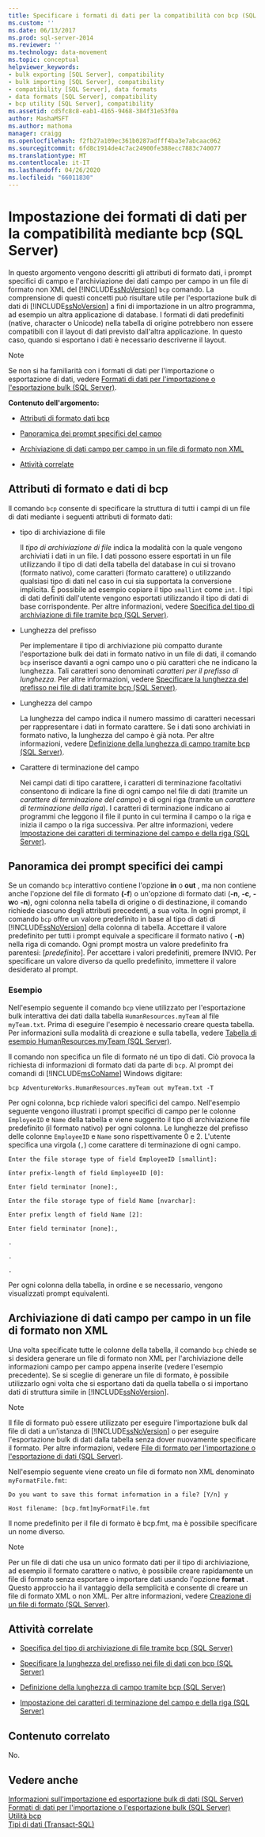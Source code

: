 ```yaml
---
title: Specificare i formati di dati per la compatibilità con bcp (SQL Server) | Microsoft Docs
ms.custom: ''
ms.date: 06/13/2017
ms.prod: sql-server-2014
ms.reviewer: ''
ms.technology: data-movement
ms.topic: conceptual
helpviewer_keywords:
- bulk exporting [SQL Server], compatibility
- bulk importing [SQL Server], compatibility
- compatibility [SQL Server], data formats
- data formats [SQL Server], compatibility
- bcp utility [SQL Server], compatibility
ms.assetid: cd5fc8c8-eab1-4165-9468-384f31e53f0a
author: MashaMSFT
ms.author: mathoma
manager: craigg
ms.openlocfilehash: f2fb27a109ec361b0287adfff4ba3e7abcaac062
ms.sourcegitcommit: 6fd8c1914de4c7ac24900fe388ecc7883c740077
ms.translationtype: MT
ms.contentlocale: it-IT
ms.lasthandoff: 04/26/2020
ms.locfileid: "66011830"
---
```

# <a name="specify-data-formats-for-compatibility-when-using-bcp-sql-server"></a>Impostazione dei formati di dati per la compatibilità mediante bcp (SQL Server)
  In questo argomento vengono descritti gli attributi di formato dati, i prompt specifici di campo e l'archiviazione dei dati campo per campo in un file di formato non XML del [!INCLUDE[ssNoVersion](../../includes/ssnoversion-md.md)] `bcp` comando. La comprensione di questi concetti può risultare utile per l'esportazione bulk di dati di [!INCLUDE[ssNoVersion](../../includes/ssnoversion-md.md)] a fini di importazione in un altro programma, ad esempio un altra applicazione di database. I formati di dati predefiniti (native, character o Unicode) nella tabella di origine potrebbero non essere compatibili con il layout di dati previsto dall'altra applicazione. In questo caso, quando si esportano i dati è necessario descriverne il layout.  
  
> [!NOTE]  
>  Se non si ha familiarità con i formati di dati per l'importazione o esportazione di dati, vedere [Formati di dati per l'importazione o l'esportazione bulk &#40;SQL Server&#41;](data-formats-for-bulk-import-or-bulk-export-sql-server.md).  
  
 **Contenuto dell'argomento:**  
  
-   [Attributi di formato dati bcp](#bcpDataFormatAttr)  
  
-   [Panoramica dei prompt specifici del campo](#FieldSpecificPrompts)  
  
-   [Archiviazione di dati campo per campo in un file di formato non XML](#FieldByFieldNonXmlFF)  
  
-   [Attività correlate](#RelatedTasks)  
  
##  <a name="bcp-data-format-attributes"></a><a name="bcpDataFormatAttr"></a> Attributi di formato e dati di bcp  
 Il comando `bcp` consente di specificare la struttura di tutti i campi di un file di dati mediante i seguenti attributi di formato dati:  
  
-   tipo di archiviazione di file  
  
     Il *tipo di archiviazione di file* indica la modalità con la quale vengono archiviati i dati in un file. I dati possono essere esportati in un file utilizzando il tipo di dati della tabella del database in cui si trovano (formato nativo), come caratteri (formato carattere) o utilizzando qualsiasi tipo di dati nel caso in cui sia supportata la conversione implicita. È possibile ad esempio copiare il tipo `smallint` come `int`. I tipi di dati definiti dall'utente vengono esportati utilizzando il tipo di dati di base corrispondente. Per altre informazioni, vedere [Specifica del tipo di archiviazione di file tramite bcp &#40;SQL Server&#41;](specify-file-storage-type-by-using-bcp-sql-server.md).  
  
-   Lunghezza del prefisso  
  
     Per implementare il tipo di archiviazione più compatto durante l'esportazione bulk dei dati in formato nativo in un file di dati, il comando `bcp` inserisce davanti a ogni campo uno o più caratteri che ne indicano la lunghezza. Tali caratteri sono denominati *caratteri per il prefisso di lunghezza*. Per altre informazioni, vedere [Specificare la lunghezza del prefisso nei file di dati tramite bcp &#40;SQL Server&#41;](specify-prefix-length-in-data-files-by-using-bcp-sql-server.md).  
  
-   Lunghezza del campo  
  
     La lunghezza del campo indica il numero massimo di caratteri necessari per rappresentare i dati in formato carattere. Se i dati sono archiviati in formato nativo, la lunghezza del campo è già nota. Per altre informazioni, vedere [Definizione della lunghezza di campo tramite bcp &#40;SQL Server&#41;](specify-field-length-by-using-bcp-sql-server.md).  
  
-   Carattere di terminazione del campo  
  
     Nei campi dati di tipo carattere, i caratteri di terminazione facoltativi consentono di indicare la fine di ogni campo nel file di dati (tramite un *carattere di terminazione del campo*) e di ogni riga (tramite un *carattere di terminazione della riga*). I caratteri di terminazione indicano ai programmi che leggono il file il punto in cui termina il campo o la riga e inizia il campo o la riga successiva. Per altre informazioni, vedere [Impostazione dei caratteri di terminazione del campo e della riga &#40;SQL Server&#41;](specify-field-and-row-terminators-sql-server.md).  
  
##  <a name="overview-of-the-field-specific-prompts"></a><a name="FieldSpecificPrompts"></a> Panoramica dei prompt specifici dei campi  
 Se un comando `bcp` interattivo contiene l'opzione **in** o **out** , ma non contiene anche l'opzione del file di formato **(-f**) o un'opzione di formato dati (**-n**, **-c**, **-w**o **-n**), ogni colonna nella tabella di origine o di destinazione, il comando richiede ciascuno degli attributi precedenti, a sua volta. In ogni prompt, il comando `bcp` offre un valore predefinito in base al tipo di dati di [!INCLUDE[ssNoVersion](../../includes/ssnoversion-md.md)] della colonna di tabella. Accettare il valore predefinito per tutti i prompt equivale a specificare il formato nativo ( **-n**) nella riga di comando. Ogni prompt mostra un valore predefinito fra parentesi: [*predefinito*]. Per accettare i valori predefiniti, premere INVIO. Per specificare un valore diverso da quello predefinito, immettere il valore desiderato al prompt.  
  
### <a name="example"></a>Esempio  
 Nell'esempio seguente il comando `bcp` viene utilizzato per l'esportazione bulk interattiva dei dati dalla tabella `HumanResources.myTeam` al file `myTeam.txt`. Prima di eseguire l'esempio è necessario creare questa tabella. Per informazioni sulla modalità di creazione e sulla tabella, vedere [Tabella di esempio HumanResources.myTeam &#40;SQL Server&#41;](humanresources-myteam-sample-table-sql-server.md).  
  
 Il comando non specifica un file di formato né un tipo di dati. Ciò provoca la richiesta di informazioni di formato dati da parte di `bcp`. Al prompt dei comandi di [!INCLUDE[msCoName](../../includes/msconame-md.md)] Windows digitare:  
  
```  
bcp AdventureWorks.HumanResources.myTeam out myTeam.txt -T  
```  
  
 Per ogni colonna, bcp richiede valori specifici del campo. Nell'esempio seguente vengono illustrati i prompt specifici di campo per le colonne `EmployeeID` e `Name` della tabella e viene suggerito il tipo di archiviazione file predefinito (il formato nativo) per ogni colonna. Le lunghezze del prefisso delle colonne `EmployeeID` e `Name` sono rispettivamente 0 e 2. L'utente specifica una virgola (`,`) come carattere di terminazione di ogni campo.  
  
 `Enter the file storage type of field EmployeeID [smallint]:`  
  
 `Enter prefix-length of field EmployeeID [0]:`  
  
 `Enter field terminator [none]:,`  
  
 `Enter the file storage type of field Name [nvarchar]:`  
  
 `Enter prefix length of field Name [2]:`  
  
 `Enter field terminator [none]:,`  
  
 `.`  
  
 `.`  
  
 `.`  
  
 Per ogni colonna della tabella, in ordine e se necessario, vengono visualizzati prompt equivalenti.  
  
##  <a name="storing-field-by-field-data-in-a-non-xml-format-file"></a><a name="FieldByFieldNonXmlFF"></a> Archiviazione di dati campo per campo in un file di formato non XML  
 Una volta specificate tutte le colonne della tabella, il comando `bcp` chiede se si desidera generare un file di formato non XML per l'archiviazione delle informazioni campo per campo appena inserite (vedere l'esempio precedente). Se si sceglie di generare un file di formato, è possibile utilizzarlo ogni volta che si esportano dati da quella tabella o si importano dati di struttura simile in [!INCLUDE[ssNoVersion](../../includes/ssnoversion-md.md)].  
  
> [!NOTE]  
>  Il file di formato può essere utilizzato per eseguire l'importazione bulk dal file di dati a un'istanza di [!INCLUDE[ssNoVersion](../../includes/ssnoversion-md.md)] o per eseguire l'esportazione bulk di dati dalla tabella senza dover nuovamente specificare il formato. Per altre informazioni, vedere [File di formato per l'importazione o l'esportazione di dati &#40;SQL Server&#41;](format-files-for-importing-or-exporting-data-sql-server.md).  
  
 Nell'esempio seguente viene creato un file di formato non XML denominato `myFormatFile.fmt`:  
  
 `Do you want to save this format information in a file? [Y/n] y`  
  
 `Host filename: [bcp.fmt]myFormatFile.fmt`  
  
 Il nome predefinito per il file di formato è bcp.fmt, ma è possibile specificare un nome diverso.  
  
> [!NOTE]  
>  Per un file di dati che usa un unico formato dati per il tipo di archiviazione, ad esempio il formato carattere o nativo, è possibile creare rapidamente un file di formato senza esportare o importare dati usando l'opzione **format** . Questo approccio ha il vantaggio della semplicità e consente di creare un file di formato XML o non XML. Per altre informazioni, vedere [Creazione di un file di formato &#40;SQL Server&#41;](create-a-format-file-sql-server.md).  
  
##  <a name="related-tasks"></a><a name="RelatedTasks"></a> Attività correlate  
  
-   [Specifica del tipo di archiviazione di file tramite bcp &#40;SQL Server&#41;](specify-file-storage-type-by-using-bcp-sql-server.md)  
  
-   [Specificare la lunghezza del prefisso nei file di dati con bcp &#40;SQL Server&#41;](specify-prefix-length-in-data-files-by-using-bcp-sql-server.md)  
  
-   [Definizione della lunghezza di campo tramite bcp &#40;SQL Server&#41;](specify-field-length-by-using-bcp-sql-server.md)  
  
-   [Impostazione dei caratteri di terminazione del campo e della riga &#40;SQL Server&#41;](specify-field-and-row-terminators-sql-server.md)  
  
## <a name="related-content"></a>Contenuto correlato  
 No.  
  
## <a name="see-also"></a>Vedere anche  
 [Informazioni sull'importazione ed esportazione bulk di dati &#40;SQL Server&#41;](bulk-import-and-export-of-data-sql-server.md)   
 [Formati di dati per l'importazione o l'esportazione bulk &#40;SQL Server&#41;](data-formats-for-bulk-import-or-bulk-export-sql-server.md)   
 [Utilità bcp](../../tools/bcp-utility.md)   
 [Tipi di dati &#40;Transact-SQL&#41;](/sql/t-sql/data-types/data-types-transact-sql)  
  
  
